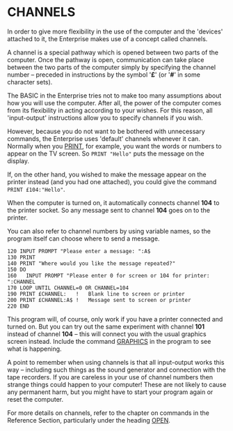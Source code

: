 # CHANNELS
In order to give more flexibility in the use of the computer and the 'devices' attached to it, the Enterprise makes use of a concept called channels.

A channel is a special pathway which is opened between two parts of the computer. Once the pathway is open, communication can take place between the two parts of the computer simply by specifying the channel number – preceded in instructions by the symbol '**£**' (or '**#**' in some character sets).

The BASIC in the Enterprise tries not to make too many assumptions about how you will use the computer. After all, the power of the computer comes from its flexibility in acting according to your wishes. For this reason, all 'input-output' instructions allow you to specify channels if you wish.

However, because you do not want to be bothered with unnecessary commands, the Enterprise uses 'default' channels whenever it can. Normally when you [PRINT](man_cs-print.md), for example, you want the words or numbers to appear on the TV screen. So `PRINT "Hello"` puts the message on the display.

If, on the other hand, you wished to make the message appear on the printer instead (and you had one attached), you could give the command `PRINT £104:"Hello"`.

When the computer is turned on, it automatically connects channel **104** to the printer socket. So any message sent to channel **104** goes on to the printer.

You can also refer to channel numbers by using variable names, so the program itself can choose where to send a message.
```
120 INPUT PROMPT "Please enter a message: ":A$
130 PRINT
140 PRINT "Where would you like the message repeated?"
150 DO
160   INPUT PROMPT "Please enter 0 for screen or 104 for printer: ":CHANNEL
170 LOOP UNTIL CHANNEL=0 OR CHANNEL=104
190 PRINT £CHANNEL:   !   Blank line to screen or printer
200 PRINT £CHANNEL:A$ !   Message sent to screen or printer
220 END
```
This program will, of course, only work if you have a printer connected and turned on. But you can try out the same experiment with channel **101** instead of channel **104** – this will connect you with the usual graphics screen instead. Include the command [GRAPHICS](man_cs-graphics.md) in the program to see what is happening.

A point to remember when using channels is that all input-output works this way – including such things as the sound generator and connection with the tape recorders. If you are careless in your use of channel numbers then strange things could happen to your computer! These are not likely to cause any permanent harm, but you might have to start your program again or reset the computer.

For more details on channels, refer to the chapter on commands in the Reference Section, particularly under the heading [OPEN](man_cs-open.md).